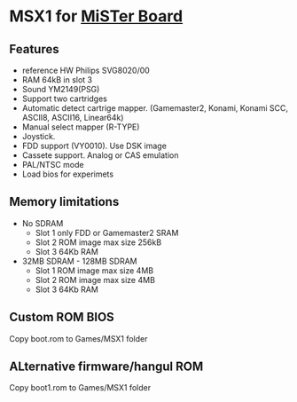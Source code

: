 # MSX1 for [MiSTer Board](https://github.com/MiSTer-devel/Main_MiSTer/wiki)

## Features
- reference HW Philips SVG8020/00
- RAM 64kB in slot 3
- Sound YM2149(PSG)
- Support two cartridges
- Automatic detect cartrige mapper. (Gamemaster2, Konami, Konami SCC, ASCII8, ASCII16, Linear64k) 
- Manual select mapper (R-TYPE)
- Joystick.
- FDD support (VY0010). Use DSK image
- Cassete support. Analog or CAS emulation
- PAL/NTSC mode
- Load bios for experimets

## Memory limitations
- No SDRAM 
  - Slot 1 only FDD or Gamemaster2 SRAM
  - Slot 2 ROM image max size 256kB
  - Slot 3 64Kb RAM
- 32MB SDRAM - 128MB SDRAM
  - Slot 1 ROM image max size 4MB
  - Slot 2 ROM image max size 4MB
  - Slot 3 64Kb RAM
  
## Custom ROM BIOS
Copy boot.rom to Games/MSX1 folder

## ALternative firmware/hangul ROM
Copy boot1.rom to Games/MSX1 folder
